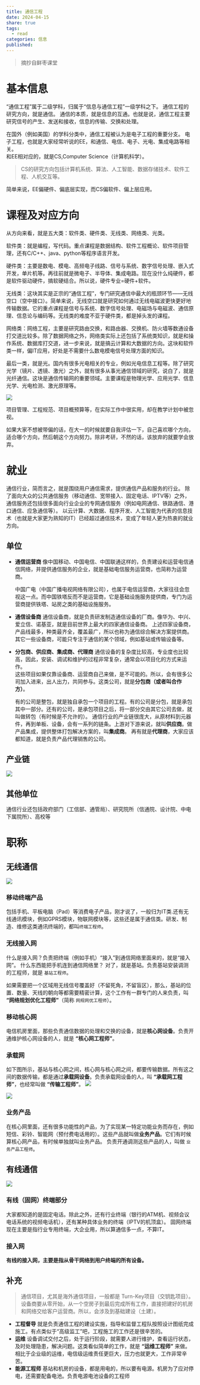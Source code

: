 ```yaml
---
title: 通信工程
date: 2024-04-15
share: true
tags:
  - read
categories: 信息
published: 
---
```

>摘抄自鲜枣课堂


# 基本信息

  “通信工程”属于二级学科，归属于“信息与通信工程”一级学科之下。
  通信工程的研究方向，就是通信。
  通信的本质，就是信息的互通。也就是说，通信工程主要研究信号的产生、发送和接收，信息的传输、交换和处理。

  在国外（例如美国）的学科分类中，通信工程被认为是电子工程的重要分支。 
  电子工程，也就是大家经常听说的EE，和通信、电信、电子、光电、集成电路等相关。  
  和EE相对应的，就是CS,Computer Science（计算机科学）。  
  >CS的研究方向包括计算机系统、算法、人工智能、数据存储技术、软件工程、人机交互等。
 
  简单来说，EE偏硬件、偏底层实现，而CS偏软件、偏上层应用。


# 课程及对应方向

从方向来看，就是五大类：软件类、硬件类、无线类、网络类、光类。  
  
软件类：就是编程，写代码。重点课程是数据结构、软件工程概论、软件项目管理，还有C/C++、java、python等程序语言开发。  
  
硬件类：主要是数电、模电、高频电子线路、信号与系统、数字信号处理、嵌入式开发，单片机等。再往前就是微电子、半导体、集成电路。现在没什么纯硬件，都是软件驱动硬件，搞软硬结合。所以说，硬件专业=硬件+软件。  
  
无线类：这块其实是正宗的“通信工程”，专门研究通信中最大的瓶颈环节——无线空口（空中接口）。简单来说，无线空口就是研究如何通过无线电磁波更快更好地传输数据。它的重点课程是信号与系统、数字信号处理、电磁场与电磁波、通信原理、信息论与编码等。无线类的难度不亚于硬件类，都是掉头发的课程。

网络类：网络工程，主要是研究路由交换，和路由器、交换机、防火墙等数通设备打交道比较多。除了数据网络之外，网络类实际上还包括了系统类知识，就是和操作系统、数据库打交道，进一步来说，就是搞云计算和大数据的方向。这块和软件类一样，偏IT应用，好处是不需要什么数电模电信号处理方面的知识。  
  
  
最后一类，就是光。国内有很多光电相关的专业，例如光电信息工程等。除了研究光学（镜片、透镜、激光）之外，就有很多从事光通信领域的研究，说白了，就是光纤通信。这块是通信传输网的重要领域。主要课程是物理光学、应用光学、信息光学、光电检测、激光原理等。


![](https://cdn.jsdelivr.net/gh/yohakuo/CDN/img/202404152231187.jpg)


项目管理、工程规范、项目概预算等，在实际工作中很实用，却在教学计划中被忽视。

如果大家不想被带偏的话，在大一的时候就要自我评估一下，自己喜欢哪个方向，适合哪个方向，然后朝这个方向努力。除非考研，不然的话，该放弃的就要学会放弃。


# 就业

  通信行业，简而言之，就是围绕用户通信需求，提供通信产品和服务的行业。
  除了面向大众的公共通信服务（移动通信、宽带接入、固定电话、IPTV等）之外，
  通信服务还包括很多面向行业企业的专网通信服务（例如电网通信、铁路通信、港口通信、应急通信等）。
  以云计算、大数据、程序开发、人工智能为代表的信息技术（也就是大家更为熟知的IT）已经超过通信技术，变成了年轻人更为热衷的就业方向。

## 单位
- **通信运营商**
	像中国移动、中国电信、中国联通这样的，负责建设和运营电信通信网络，并提供通信服务的企业，就是基础电信服务运营商，也简称为运营商。
	
	中国广电（中国广播电视网络有限公司），也属于电信运营商，大家往往会忽视这一点。而中国铁塔反而不是运营商，它是基础设施服务提供商，专门为运营商提供铁塔、站房之类的基础设施服务。

-  **通信设备商**
	通信设备商，就是负责研发制造通信设备的厂商。像华为、中兴、爱立信、诺基亚，就是目前世界上最大的四家通信设备商。
	上述四家设备商，产品线最多，种类最齐全，覆盖最广，所以也称为通信综合解决方案提供商。其它一些设备商，可能只专注于通信的某个领域，例如基站或传输设备等。

-  **分包商、供应商、集成商、代理商**
	通信设备的复杂度比较高，专业度也比较高，因此，安装、调试和维护的过程非常复杂，通常会以项目化的方式来运作。  
	这些项目如果仅靠设备商、运营商自己来做，是不可能的。所以，会有很多公司加入进来，出人出力，共同参与。这类公司，就是**分包商（或者叫合作方）**。
	
	有的公司是整包，就是独自承包一个项目的工程。有的公司是分包，就是承包其中一部分。还有的公司，是承包项目之后，将一部分交由其它公司去做，就叫做转包（有时候是不允许的）。 
	通信行业的产业链很庞大，从原材料到元器件，再到单板、设备，会有一系列的链条。上游对下游来说，就叫**供应商**。做产品集成，提供整体打包解决方案的，叫**集成商**。
	再有就是**代理商**，大家应该都知道，就是负责产品代理销售的公司。

##  产业链
![](https://cdn.jsdelivr.net/gh/yohakuo/CDN/img/202404152232299.png)

## 其他单位

通信行业还包括政府部门（工信部、通管局）、研究院所（信通院、设计院、中电下属院所）、高校等

# 职称
## 无线通信
![](https://cdn.jsdelivr.net/gh/yohakuo/CDN/img/202404152233104.png)


### 移动终端产品
包括手机、平板电脑（Pad）等消费电子产品，刚才说了，一般归为IT类.还有无线通讯模块，例如GPRS模块，物联网模块等，这些还是属于通信类。研发、制造、维修这类通讯终端的，都叫`终端工程师`。

###  **无线接入网**
什么是接入网？负责把终端（例如手机）“接入”到通信网络里面来的，就是“接入网”。
什么东西能把手机连到通信网络里？ 对了，就是基站。负责基站安装调测的工程师，就是 `基站工程师`。

如果需要把一个区域用无线信号覆盖好（不留死角，不留盲区），那么，基站的位置、数量、天线的朝向等都需要精密计算，这个工作有一群专门的人来负责，叫 **“网络规划优化工程师”**（简称 `网规网优工程师`）。



### 移动核心网
电信机房里面，那些负责通信数据的处理和交换的设备，就是**核心网设备**。负责开通维护核心网设备的人，就是 **“核心网工程师”**。


### 承载网
如下图所示，基站与核心网之间，核心网与核心网之间，都要传输数据。所有这之间的数据传输，都是通过**承载网设备**。负责承载网设备的人，叫 **“承载网工程师”**，也经常叫做 **“传输工程师”**。
![](https://cdn.jsdelivr.net/gh/yohakuo/CDN/img/202404152233611.png)

![](https://cdn.jsdelivr.net/gh/yohakuo/CDN/img/202404152233673.png)

### 业务产品

在核心网里面，还有很多功能性的产品，为了实现某一特定功能业务而存在，例如短信、彩铃、智能网（预付费电话用的）。这些产品就叫做**业务产品**。它们有时候算核心网产品，有时候单独就叫业务产品。
负责开通调测这些产品的人，叫做 `业务产品工程师`。


## 有线通信

![](https://cdn.jsdelivr.net/gh/yohakuo/CDN/img/202404152233730.png)


### 有线（固网）终端部分
大家都知道的是固定电话。除此之外，还有行业终端（银行的ATM机、视频会议电话系统的视频电话机），还有某种具体业务的终端（IPTV的机顶盒）。
固网终端现在主要是指行业专用终端，大企业用，所以算通信多一点，不算IT。

### 接入网
**有线的接入网，主要是指从骨干网络到用户终端的所有设备。**


## 补充
>通信项目，尤其是海外通信项目，一般都是 Turn-Key项目（交钥匙项目）。设备商要从零开始，从一个空房子到最后完成所有工作，直接把建好的机房和网络交给客户运营商。所以，会涉及到基础建设（土建）。

- **工程督导**
	就是负责通信工程的建设实施，指导和监督工程队按照设计图纸完成施工。有点类似于“高级监工”吧，工程施工的工作还是很辛苦的。
- **运维**
	设备调试交付之后，处于运行阶段，就需要人进行维护，查看运行状态，及时处理隐患，解决问题。这类看似简单的工作，就是 **“运维工程师”** 来做。相比于企业级的运维，电信级运维责任更巨大，压力也就更大，工作非常辛苦。
- **能源工程师**
	基站和机房的设备，都是用电的，所以要有电源。机房为了应对停电，还需要配备电池。负责电源电池设备的工程师




